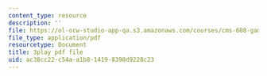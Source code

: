 ```yaml
---
content_type: resource
description: ''
file: https://ol-ocw-studio-app-qa.s3.amazonaws.com/courses/cms-608-game-design-fall-2010/ac38cc22c54aa1b814198398d9228c23_68573.pdf
file_type: application/pdf
resourcetype: Document
title: 3play pdf file
uid: ac38cc22-c54a-a1b8-1419-8398d9228c23
---
```

